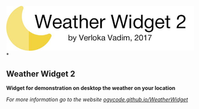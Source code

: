 [![Logo](https://raw.githubusercontent.com/ogycode/WeatherWidget/master/merch/logo.jpg)](https://ogycode.github.io/WeatherWidget/)*

## Weather Widget 2
**Widget for demonstration on desktop the weather on your location**

*For more information go to the website [ogycode.github.io/WeatherWidget](https://ogycode.github.io/WeatherWidget/)*